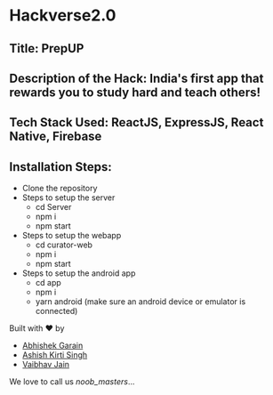 # Hackverse2.0

## Title: PrepUP
## Description of the Hack: India's first app that rewards you to study hard and teach others!
## Tech Stack Used: ReactJS, ExpressJS, React Native, Firebase
## Installation Steps: 
- Clone the repository
- Steps to setup the server
  - cd Server
  - npm i
  - npm start
- Steps to setup the webapp
  - cd curator-web
  - npm i 
  - npm start
- Steps to setup the android app
  - cd app
  - npm i
  - yarn android (make sure an android device or emulator is connected)

Built with ❤️ by 
- [Abhishek Garain](https://github.com/abhi211199)
- [Ashish Kirti Singh](https://github.com/ashksin121)
- [Vaibhav Jain](https://github.com/vaibhavjain30699)

We love to call us *noob_masters*...
